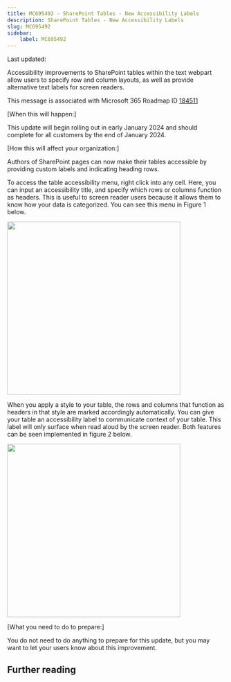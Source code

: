 ```yaml
---
title: MC695492 - SharePoint Tables - New Accessibility Labels
description: SharePoint Tables - New Accessibility Labels
slug: MC695492
sidebar:
    label: MC695492
---
```



Last updated: 

<p style="">Accessibility improvements to SharePoint&nbsp;tables within the text webpart allow users to specify row and column layouts, as well as provide alternative text labels for screen readers.&nbsp;<br></p><p>This message is associated with Microsoft 365 Roadmap ID <a href="https://www.microsoft.com/microsoft-365/roadmap?rtc=1&amp;searchterms=167892&amp;filters=&amp;searchterms=184511" target="_blank">184511</a></p>
<p>[When this will happen:]</p><p>This update will begin rolling out in early January 2024 and should complete for all customers by the end of January 2024.</p><p>[How this will affect your organization:]</p><p>Authors of SharePoint pages can now make their tables accessible by providing custom labels and indicating heading rows. 
</p><p>To access the table accessibility menu, right click into any cell. Here, you can input an accessibility title, and specify which rows or columns function as headers. This is useful to screen reader users because it allows them to know how your data is categorized. You can see this menu in Figure 1 below.&nbsp;</p><p><img src="https://img-prod-cms-rt-microsoft-com.akamaized.net/cms/api/am/imageFileData/RW1fcWs?ver=120f" style="width: 400px;"><br></p><p>When you apply a style to your table, the rows and columns that function as headers in that style are marked accordingly automatically. You can give your table an accessibility label to communicate context of your table. This label will only surface when read aloud by the screen reader. Both features can be seen implemented in figure 2 below.&nbsp;</p><p><img src="https://img-prod-cms-rt-microsoft-com.akamaized.net/cms/api/am/imageFileData/RW1f7TT?ver=4244" style="width: 400px;"><br></p><p>[What you need to do to prepare:]</p><p>You do not need to do anything to prepare for this update, but you may want to let your users know about this improvement.</p>

## Further reading
